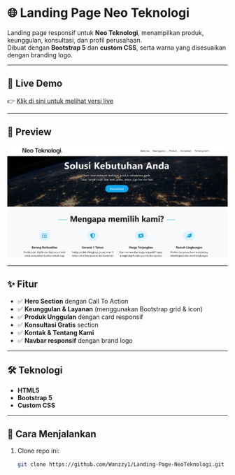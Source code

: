 # 🌐 Landing Page Neo Teknologi

Landing page responsif untuk **Neo Teknologi**, menampilkan produk, keunggulan, konsultasi, dan profil perusahaan.  
Dibuat dengan **Bootstrap 5** dan **custom CSS**, serta warna yang disesuaikan dengan branding logo.

---

## 🔗 Live Demo
👉 [Klik di sini untuk melihat versi live](https://wanzzy1.github.io/Landing-Page-NeoTeknologi/)

---

## 📸 Preview
![Preview Landing Page](assets/img/Preview.png)

---

## ✨ Fitur
- ✅ **Hero Section** dengan Call To Action  
- ✅ **Keunggulan & Layanan** (menggunakan Bootstrap grid & icon)  
- ✅ **Produk Unggulan** dengan card responsif  
- ✅ **Konsultasi Gratis** section  
- ✅ **Kontak & Tentang Kami**  
- ✅ **Navbar responsif** dengan brand logo  

---

## 🛠️ Teknologi
- **HTML5**
- **Bootstrap 5**
- **Custom CSS**

---

## 🚀 Cara Menjalankan
1. Clone repo ini:
   ```bash
   git clone https://github.com/Wanzzy1/Landing-Page-NeoTeknologi.git
